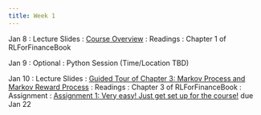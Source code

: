 ```yaml
---
title: Week 1
---
```


Jan 8
: Lecture Slides
  : [Course Overview](https://github.com/coverdrive/technical-documents/blob/master/finance/cme241/Stanford-CME241.pdf)
: Readings
  : Chapter 1 of RLForFinanceBook
<!-- : Assignments
  : [Assignment 1: Instructions to get set up for the course](https://github.com/coverdrive/technical-documents/blob/master/finance/cme241/assignments/Winter2024/assignment1.pdf) -->

Jan 9
: Optional
  : Python Session (Time/Location TBD)

Jan 10
: Lecture Slides
  : [Guided Tour of Chapter 3: Markov Process and Markov Reward Process](https://github.com/coverdrive/technical-documents/blob/master/finance/cme241/Tour-MP.pdf)
: Readings
  : Chapter 3 of RLForFinanceBook
: Assignment
  : [Assignment 1: Very easy! Just get set up for the course!](https://github.com/coverdrive/technical-documents/blob/master/finance/cme241/assignments/Winter2025/assignment0.pdf) due Jan 22
